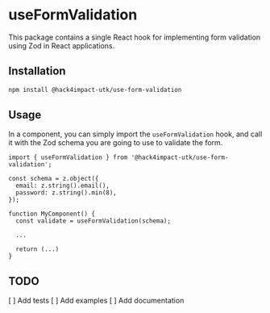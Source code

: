 # useFormValidation

This package contains a single React hook for implementing form validation using Zod in React applications.

## Installation

```bash
npm install @hack4impact-utk/use-form-validation
```

## Usage

In a component, you can simply import the `useFormValidation` hook, and call it with the Zod schema you are going to use to validate the form.

```tsx
import { useFormValidation } from '@hack4impact-utk/use-form-validation';

const schema = z.object({
  email: z.string().email(),
  password: z.string().min(8),
});

function MyComponent() {
  const validate = useFormValidation(schema);

  ...

  return (...)
}
```

## TODO

[ ] Add tests
[ ] Add examples
[ ] Add documentation

